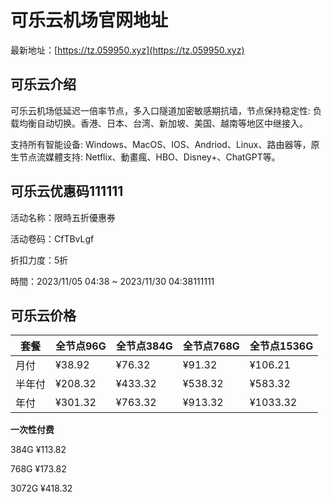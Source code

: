 # 可乐云机场官网地址

最新地址：[https://tz.059950.xyz](https://tz.059950.xyz)

## 可乐云介绍

可乐云机场低延迟一倍率节点，多入口隧道加密敏感期抗墙，节点保持稳定性: 负载均衡自动切换。香港、日本、台湾、新加坡、美国、越南等地区中继接入。

支持所有智能设备: Windows、MacOS、IOS、Andriod、Linux、路由器等，原生节点流媒體支持:  Netflix、動畫瘋、HBO、Disney+、ChatGPT等。

## 可乐云优惠码111111

活动名称：限時五折優惠券 

活动卷码：CfTBvLgf

折扣力度：5折

時間：2023/11/05 04:38 ~ 2023/11/30 04:38111111

## 可乐云价格

|套餐|全节点96G|全节点384G|全节点768G|全节点1536G|
|----|----|----|----|----|
|月付|¥38.92|¥76.32|¥91.32|¥106.21|
|半年付|¥208.32|¥433.32|¥538.32|¥583.32|
|年付|¥301.32|¥763.32|¥913.32|¥1033.32|

**一次性付费**

384G ¥113.82

768G ¥173.82

3072G ¥418.32

